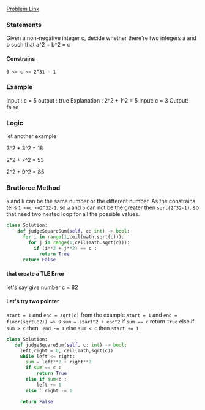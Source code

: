 [Problem Link](https://leetcode.com/problems/sum-of-square-numbers/description)

### Statements 

Given a non-negative integer c, decide whether there're two integers a and b such that a^2 + b^2 = c

#### Constrains 
`0 <= c <= 2^31 - 1`

### Example 
Input : c = 5 output : true 
Explanation : 2^2 + 1^2 = 5 
Input: c = 3  Output: false

### Logic 

let another example 

3^2 + 3^2 = 18 

2^2 + 7^2 = 53

2^2 + 9^2 = 85

### Brutforce Method

`a` and `b` can be the same number or the different number. As the constrains tells `1 <=c <=2^32-1`. 
so `a` and `b` can not be the greater then `sqrt(2^32-1)`. so that need two nested loop for all the possible values. 

```python 
class Solution:
    def judgeSquareSum(self, c: int) -> bool:
      for i in range(1,ceil(math.sqrt(c))):
        for j in range(1,ceil(math.sqrt(c))):
          if (i**2 + j**2) == c :
            return True 
      return False           
```


#### that create a TLE Error
let's say give number c = 82 

#### Let's try two pointer 
`start = 1` and `end = sqrt(c)` 
 from the example `start = 1` and `end = floor(sqrt(82)) => 9` 
 `sum = start^2 + end^2`
 if `sum == c` return `True` 
 else if `sum > c` then ` end -= 1`
 else `sum < c` then `start += 1`


 ```python 
 class Solution:
    def judgeSquareSum(self, c: int) -> bool:
      left,right = 0, ceil(math,sqrt(c))
      while left <= right:
        sum = left**2 + right**2
        if sum == c :
            return True
        else if sum<c :
            left += 1
        else : right -= 1

      return False  

 ```